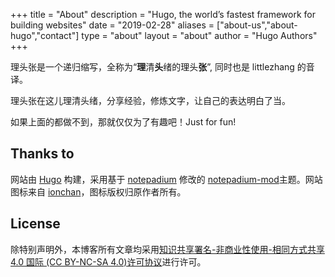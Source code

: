 +++
title = "About"
description = "Hugo, the world’s fastest framework for building websites"
date = "2019-02-28"
aliases = ["about-us","about-hugo","contact"]
type = "about"
layout = "about"
author = "Hugo Authors"
+++

理头张是一个递归缩写，全称为“**理**清**头**绪的理头**张**”, 同时也是 littlezhang 的音译。

理头张在这儿理清头绪，分享经验，修炼文字，让自己的表达明白了当。

如果上面的都做不到，那就仅仅为了有趣吧！Just for fun!

## Thanks to

网站由 [Hugo](https://gohugo.io/) 构建，采用基于 [notepadium](https://github.com/cntrump/hugo-notepadium) 修改的 [notepadium-mod](https://github.com/qdzhang/hugo-notepadium-mod)主题。网站图标来自 [ionchan](https://ionchan.com/icon-character-boys-girls/)，图标版权归原作者所有。

## License

除特别声明外，本博客所有文章均采用[知识共享署名-非商业性使用-相同方式共享 4.0 国际 (CC BY-NC-SA 4.0)许可协议](https://creativecommons.org/licenses/by-nc-sa/4.0/deed.zh)进行许可。
